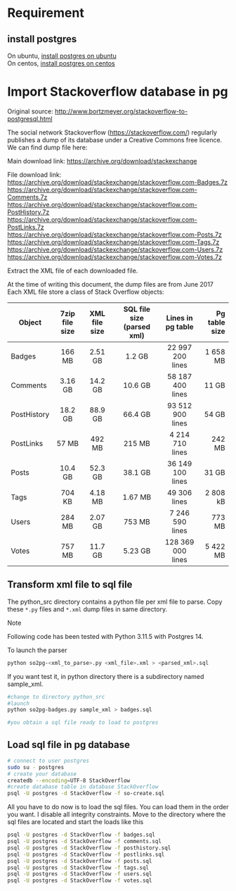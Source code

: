 
# Requirement

## install postgres 

On ubuntu, [install postgres on ubuntu](install_pg/install_ubuntu.md)\
On centos, [install postgres on centos](install_pg/install_centos.md)

# Import Stackoverflow database in pg


Original source: http://www.bortzmeyer.org/stackoverflow-to-postgresql.html

The social network Stackoverflow (https://stackoverflow.com/) regularly publishes a dump of its database under a Creative Commons free licence. We can find dump file here:

Main download link: https://archive.org/download/stackexchange

File download link:
https://archive.org/download/stackexchange/stackoverflow.com-Badges.7z
https://archive.org/download/stackexchange/stackoverflow.com-Comments.7z
https://archive.org/download/stackexchange/stackoverflow.com-PostHistory.7z
https://archive.org/download/stackexchange/stackoverflow.com-PostLinks.7z
https://archive.org/download/stackexchange/stackoverflow.com-Posts.7z
https://archive.org/download/stackexchange/stackoverflow.com-Tags.7z
https://archive.org/download/stackexchange/stackoverflow.com-Users.7z
https://archive.org/download/stackexchange/stackoverflow.com-Votes.7z

Extract the XML file of each downloaded file.

At the time of writing this document, the dump files are from June 2017
Each XML file store a class of Stack Overflow objects:

| Object        | 7zip file size    | XML file size | SQL file size (parsed xml)    | Lines in pg table | Pg table size |
|---------------|:----------------: |:-------------:|:--------------------------:   |:-----------------:|--------------:|
| Badges        | 166 MB            | 2.51 GB       | 1.2 GB                        | 22 997 200 lines  | 1 658 MB      |
| Comments      | 3.16 GB           | 14.2 GB       | 10.6 GB                       | 58 187 400 lines  | 11 GB         |
| PostHistory   | 18.2 GB           | 88.9 GB       | 66.4 GB                       | 93 512 900 lines  | 54 GB         |
| PostLinks     | 57 MB             | 492 MB        | 215 MB                        | 4 214 710 lines   | 242 MB        |
| Posts         | 10.4 GB           | 52.3 GB       | 38.1 GB                       | 36 149 100 lines  | 31 GB         |
| Tags          | 704 KB            | 4.18 MB       | 1.67 MB                       | 49 306 lines      | 2 808 kB      |
| Users         | 284 MB            | 2.07 GB       | 753 MB                        | 7 246 590 lines   | 773 MB        |
| Votes         | 757 MB            | 11.7 GB       | 5.23 GB                       | 128 369 000 lines | 5 422 MB      |

## Transform xml file to sql file

The python_src directory contains a python file per xml file to parse. Copy these `*.py` files and `*.xml` dump files in same directory.
> [!NOTE]
> Following code has been tested with Python 3.11.5 with Postgres 14.

To launch the parser
```bash
python so2pg-<xml_to_parse>.py <xml_file>.xml > <parsed_xml>.sql
```
If you want test it, in python directory there is a subdirectory named sample_xml.
```bash
#change to directory python_src
#launch 
python so2pg-badges.py sample_xml > badges.sql

#you obtain a sql file ready to load to postgres
```

## Load sql file in pg database

```bash
# connect to user postgres
sudo su - postgres
# create your database
createdb --encoding=UTF-8 StackOverflow
#create database table in database StackOverflow
psql -U postgres -d StackOverflow -f so-create.sql
```
All you have to do now is to load the sql files.
You can load them in the order you want.
I disable all integrity constraints.
Move to the directory where the sql files are located and start the loads like this

```bash
psql -U postgres -d StackOverflow -f badges.sql
psql -U postgres -d StackOverflow -f comments.sql 
psql -U postgres -d StackOverflow -f posthistory.sql 
psql -U postgres -d StackOverflow -f postlinks.sql 
psql -U postgres -d StackOverflow -f posts.sql 
psql -U postgres -d StackOverflow -f tags.sql 
psql -U postgres -d StackOverflow -f users.sql 
psql -U postgres -d StackOverflow -f votes.sql  
```
